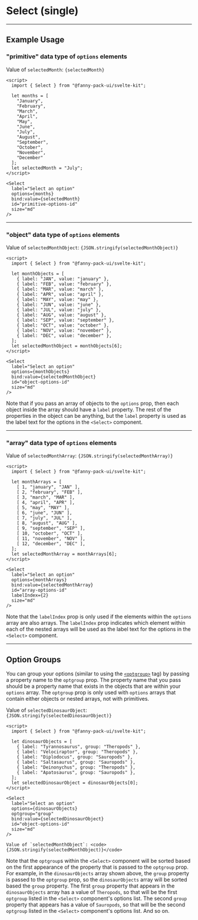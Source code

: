 <script lang="ts">
  import { SelectNew } from "/src/lib";

  let months = ["January", "February", "March", "April", "May", "June", "July", "August", "September", "October", "November", "December"];
  let selectedMonth = "July";

  let monthObjects = [
    { label: "JAN", value: "january" },
    { label: "FEB", value: "february" },
    { label: "MAR", value: "march" },
    { label: "APR", value: "april" },
    { label: "MAY", value: "may" },
    { label: "JUN", value: "june" },
    { label: "JUL", value: "july" },
    { label: "AUG", value: "august" },
    { label: "SEP", value: "september" },
    { label: "OCT", value: "october" },
    { label: "NOV", value: "november" },
    { label: "DEC", value: "december" },
  ];
  let selectedMonthObject = monthObjects[6];

  let monthArrays = [
    [ 1, "january", "JAN" ],
    [ 2, "february", "FEB" ],
    [ 3, "march", "MAR" ],
    [ 4, "april", "APR" ],
    [ 5, "may", "MAY" ],
    [ 6, "june", "JUN" ],
    [ 7, "july", "JUL" ],
    [ 8, "august", "AUG" ],
    [ 9, "september", "SEP" ],
    [ 10, "october", "OCT" ],
    [ 11, "november", "NOV" ],
    [ 12, "december", "DEC" ],
  ];
  let selectedMonthArray = monthArrays[6];

  let dinosaurObjects = [
    { label: "Tyrannosaurus", group: "Theropods" },
    { label: "Velociraptor", group: "Theropods" },
    { label: "Diplodocus", group: "Sauropods" },
    { label: "Saltasaurus", group: "Sauropods" },
    { label: "Deinonychus", group: "Theropods" },
    { label: "Apatosaurus", group: "Sauropods" },
  ];
  let selectedDinosaurObject = dinosaurObjects[0];

  let dinosaurArrays = [
    [ "Tyrannosaurus", "Theropods" ],
    [ "Diplodocus", "Sauropods" ],
    [ "Velociraptor", "Theropods" ],
    [ "Saltasaurus", "Sauropods" ],
    [ "Apatosaurus", "Sauropods" ],
    [ "Deinonychus", "Theropods" ],
  ];
</script>


# Select (single)

---

## Example Usage

### "primitive" data type of `options` elements

<SelectNew
  label="Select an option"
  options={months}  
  bind:value={selectedMonth}
  id="primitive-options-id"
  size="md"
/>

Value of `selectedMonth`: <code>{selectedMonth}</code>

```svelte
<script>
  import { Select } from "@fanny-pack-ui/svelte-kit";

  let months = [
    "January", 
    "February", 
    "March", 
    "April", 
    "May", 
    "June", 
    "July", 
    "August", 
    "September", 
    "October", 
    "November", 
    "December"
  ];
  let selectedMonth = "July";
</script>

<Select
  label="Select an option"
  options={months}  
  bind:value={selectedMonth}
  id="primitive-options-id"
  size="md"
/>
```

---

### "object" data type of `options` elements

<SelectNew
  label="Select an option"
  options={monthObjects}  
  bind:value={selectedMonthObject}
  id="object-options-id"
  size="md"
/>

Value of `selectedMonthObject`: <code>{JSON.stringify(selectedMonthObject)}</code>

```svelte
<script>
  import { Select } from "@fanny-pack-ui/svelte-kit";

  let monthObjects = [
    { label: "JAN", value: "january" },
    { label: "FEB", value: "february" },
    { label: "MAR", value: "march" },
    { label: "APR", value: "april" },
    { label: "MAY", value: "may" },
    { label: "JUN", value: "june" },
    { label: "JUL", value: "july" },
    { label: "AUG", value: "august" },
    { label: "SEP", value: "september" },
    { label: "OCT", value: "october" },
    { label: "NOV", value: "november" },
    { label: "DEC", value: "december" },
  ];
  let selectedMonthObject = monthObjects[6];
</script>

<Select
  label="Select an option"
  options={monthObjects}  
  bind:value={selectedMonthObject}
  id="object-options-id"
  size="md"
/>
```

Note that if you pass an array of objects to the `options` prop, then each object inside the array should have a `label` property. The rest of the properties in the object can be anything, but the `label` property is used as the label text for the options in the `<Select>` component. 

---

### "array" data type of `options` elements

<SelectNew
  label="Select an option"
  options={monthArrays}  
  bind:value={selectedMonthArray}
  id="array-options-id"
  labelIndex={2}
  size="md"
/>

Value of `selectedMonthArray`: <code>{JSON.stringify(selectedMonthArray)}</code>

```svelte
<script>
  import { Select } from "@fanny-pack-ui/svelte-kit";

  let monthArrays = [
    [ 1, "january", "JAN" ],
    [ 2, "february", "FEB" ],
    [ 3, "march", "MAR" ],
    [ 4, "april", "APR" ],
    [ 5, "may", "MAY" ],
    [ 6, "june", "JUN" ],
    [ 7, "july", "JUL" ],
    [ 8, "august", "AUG" ],
    [ 9, "september", "SEP" ],
    [ 10, "october", "OCT" ],
    [ 11, "november", "NOV" ],
    [ 12, "december", "DEC" ],
  ];
  let selectedMonthArray = monthArrays[6];
</script>

<Select
  label="Select an option"
  options={monthArrays}  
  bind:value={selectedMonthArray}
  id="array-options-id"
  labelIndex={2}
  size="md"
/>
```

Note that the `labelIndex` prop is only used if the elements within the `options` array are also arrays. The `labelIndex` prop indicates which element within each of the nested arrays will be used as the label text for the options in the `<Select>` component.

---

## Option Groups

You can group your options (similar to using the [`<optgroup>`](https://developer.mozilla.org/en-US/docs/Web/HTML/Element/optgroup) tag) by passing a property name to the `optgroup` prop. The property name that you pass should be a property name that exists in the objects that are within your `options` array. The `optgroup` prop is only used with `options` arrays that contain either objects or nested arrays, not with primitives.

<SelectNew
  label="Select an option"
  options={dinosaurObjects}
  optgroup="group"
  bind:value={selectedDinosaurObject}
  id="object-options-id"
  size="md"
/>

Value of `selectedDinosaurObject`: <code>{JSON.stringify(selectedDinosaurObject)}</code>

```svelte
<script>
  import { Select } from "@fanny-pack-ui/svelte-kit";

  let dinosaurObjects = [
    { label: "Tyrannosaurus", group: "Theropods" },
    { label: "Velociraptor", group: "Theropods" },
    { label: "Diplodocus", group: "Sauropods" },
    { label: "Saltasaurus", group: "Sauropods" },
    { label: "Deinonychus", group: "Theropods" },
    { label: "Apatosaurus", group: "Sauropods" },
  ];
  let selectedDinosaurObject = dinosaurObjects[0];
</script>

<Select
  label="Select an option"
  options={dinosaurObjects}
  optgroup="group"
  bind:value={selectedDinosaurObject}
  id="object-options-id"
  size="md"
/>

Value of `selectedMonthObject`: <code>{JSON.stringify(selectedMonthObject)}</code>
```

Note that the `optgroup`s within the `<Select>` component will be sorted based on the first appearance of the property that is passed to the `optgroup` prop. For example, in the `dinosaurObjects` array shown above, the `group` property is passed to the `optgroup` prop, so the `dinosaurObjects` array will be sorted based the `group` property. The first `group` property that appears in the `dinosaurObjects` array has a value of `Theropods`, so that will be the first `optgroup` listed in the `<Select>` component's options list. The second `group` property that appears has a value of `Sauropods`, so that will be the second `optgroup` listed in the `<Select>` component's options list. And so on.
